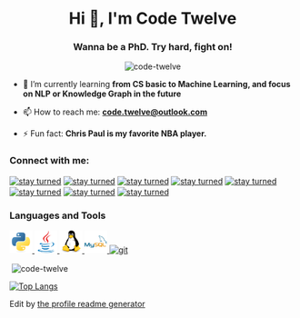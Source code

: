 <h1 align="center">Hi 👋, I'm Code Twelve</h1>
<h3 align="center">Wanna be a PhD. Try hard, fight on!</h3>

<p align="center"> <img src="https://komarev.com/ghpvc/?username=code-twelve&label=Profile%20views&color=0e75b6&style=flat" alt="code-twelve" /> </p>

<!--
<p align="left"> <a href="https://github.com/ryo-ma/github-profile-trophy"><img src="https://github-profile-trophy.vercel.app/?username=code-twelve" alt="code-twelve" /></a> </p>
-->

- 🌱 I’m currently learning **from CS basic to Machine Learning, and focus on NLP or Knowledge Graph in the future**

- 📫 How to reach me: **code.twelve@outlook.com**

- ⚡ Fun fact: **Chris Paul is my favorite NBA player.**

<!-- social media -->
<h3 align="left">Connect with me:</h3>
<p align="left">
<a href="https://twitter.com/stay turned" target="blank"><img align="center" src="https://cdn.jsdelivr.net/npm/simple-icons@3.0.1/icons/twitter.svg" alt="stay turned" height="30" width="40" /></a>
<a href="https://linkedin.com/in/stay turned" target="blank"><img align="center" src="https://cdn.jsdelivr.net/npm/simple-icons@3.0.1/icons/linkedin.svg" alt="stay turned" height="30" width="40" /></a>
<a href="https://stackoverflow.com/users/stay turned" target="blank"><img align="center" src="https://cdn.jsdelivr.net/npm/simple-icons@3.0.1/icons/stackoverflow.svg" alt="stay turned" height="30" width="40" /></a>
<a href="https://kaggle.com/stay turned" target="blank"><img align="center" src="https://cdn.jsdelivr.net/npm/simple-icons@3.0.1/icons/kaggle.svg" alt="stay turned" height="30" width="40" /></a>
<a href="https://fb.com/stay turned" target="blank"><img align="center" src="https://cdn.jsdelivr.net/npm/simple-icons@3.0.1/icons/facebook.svg" alt="stay turned" height="30" width="40" /></a>
<a href="https://instagram.com/stay turned" target="blank"><img align="center" src="https://cdn.jsdelivr.net/npm/simple-icons@3.0.1/icons/instagram.svg" alt="stay turned" height="30" width="40" /></a>
<a href="https://www.youtube.com/c/stay turned" target="blank"><img align="center" src="https://cdn.jsdelivr.net/npm/simple-icons@3.0.1/icons/youtube.svg" alt="stay turned" height="30" width="40" /></a>
<a href="https://www.leetcode.com/stay turned" target="blank"><img align="center" src="https://cdn.jsdelivr.net/npm/simple-icons@3.0.1/icons/leetcode.svg" alt="stay turned" height="30" width="40" /></a>
</p>
<!-- programming language -->
<h3 align="left">Languages and Tools</h3>
 <a href="https://www.python.org" target="_blank"> <img src="https://raw.githubusercontent.com/devicons/devicon/master/icons/python/python-original.svg" alt="python" width="40" height="40"/> </a> <a href="https://www.java.com" target="_blank"> <img src="https://raw.githubusercontent.com/devicons/devicon/master/icons/java/java-original.svg" alt="java" width="40" height="40"/> </a> <a href="https://www.linux.org/" target="_blank"> <img src="https://raw.githubusercontent.com/devicons/devicon/master/icons/linux/linux-original.svg" alt="linux" width="40" height="40"/> </a> <a href="https://www.mysql.com/" target="_blank"> <img src="https://raw.githubusercontent.com/devicons/devicon/master/icons/mysql/mysql-original-wordmark.svg" alt="mysql" width="40" height="40"/> </a> <a href="https://git-scm.com/" target="_blank"> <img src="https://www.vectorlogo.zone/logos/git-scm/git-scm-icon.svg" alt="git" width="40" height="40"/> </a> </p>
 
 <!-- programming language 
<h3 align="left">I'll learn</h3>
<p align="left"> <a href="https://www.djangoproject.com/" target="_blank"> <img src="https://raw.githubusercontent.com/devicons/devicon/master/icons/django/django-original.svg" alt="django" width="40" height="40"/> </a> <a href="https://www.docker.com/" target="_blank"> <img src="https://raw.githubusercontent.com/devicons/devicon/master/icons/docker/docker-original-wordmark.svg" alt="docker" width="40" height="40"/> </a> <a href="https://golang.org" target="_blank"> <img src="https://raw.githubusercontent.com/devicons/devicon/master/icons/go/go-original.svg" alt="go" width="40" height="40"/> </a> <a href="https://hadoop.apache.org/" target="_blank"> <img src="https://www.vectorlogo.zone/logos/apache_hadoop/apache_hadoop-icon.svg" alt="hadoop" width="40" height="40"/> </a> <a href="https://gohugo.io/" target="_blank"> <img src="https://api.iconify.design/logos-hugo.svg" alt="hugo" width="40" height="40"/> </a> <a href="https://www.mongodb.com/" target="_blank"> <img src="https://raw.githubusercontent.com/devicons/devicon/master/icons/mongodb/mongodb-original-wordmark.svg" alt="mongodb" width="40" height="40"/> </a> <a href="https://www.photoshop.com/en" target="_blank"> <img src="https://raw.githubusercontent.com/devicons/devicon/master/icons/photoshop/photoshop-line.svg" alt="photoshop" width="40" height="40"/> </a> <a href="https://pytorch.org/" target="_blank"> <img src="https://www.vectorlogo.zone/logos/pytorch/pytorch-icon.svg" alt="pytorch" width="40" height="40"/> </a> <a href="https://redis.io" target="_blank"> <img src="https://raw.githubusercontent.com/devicons/devicon/master/icons/redis/redis-original-wordmark.svg" alt="redis" width="40" height="40"/> </a> <a href="https://scikit-learn.org/" target="_blank"> <img src="https://upload.wikimedia.org/wikipedia/commons/0/05/Scikit_learn_logo_small.svg" alt="scikit_learn" width="40" height="40"/> </a> </p>
-->

<p>&nbsp;<img align="center" src="https://github-readme-stats.vercel.app/api?username=code-twelve&count_private=true&show_icons=true&locale=en" alt="code-twelve" /></p>

[![Top Langs](https://github-readme-stats.vercel.app/api/top-langs/?username=code-twelve&layout=compact)](https://github.com/code-twelve)

<!-- 
<p><img align="center" src="https://github-readme-streak-stats.herokuapp.com/?user=code-twelve&" alt="code-twelve" /></p>
-->

Edit by [the profile readme generator](https://rahuldkjain.github.io/gh-profile-readme-generator/)
<!--
**code-twelve/code-twelve** is a ✨ _special_ ✨ repository because its `README.md` (this file) appears on your GitHub profile.

Here are some ideas to get you started:

- 🔭 I’m currently working on ...
- 🌱 I’m currently learning ...
- 👯 I’m looking to collaborate on ...
- 🤔 I’m looking for help with ...
- 💬 Ask me about ...
- 📫 How to reach me: ...
- 😄 Pronouns: ...
- ⚡ Fun fact: ...
-->
